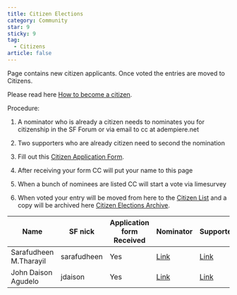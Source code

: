 ```yaml
---
title: Citizen Elections
category: Community
star: 9
sticky: 9
tag:
  - Citizens
article: false
---
```


Page contains new citizen applicants. Once voted the entries are moved to Citizens.

Please read here [How to become a citizen](../community-detail.md).

Procedure:

1. A nominator who is already a citizen needs to nominates you for citizenship in the SF Forum or via email to cc at adempiere.net

2. Two supporters who are already citizen need to second the nomination

3. Fill out this [Citizen Application Form](../citizens/citizen-application-form.md).

4. After receiving your form CC will put your name to this page

5. When a bunch of nominees are listed CC will start a vote via limesurvey

6. When voted your entry will be moved from here to the [Citizen List](../citizens/README.md) and a copy will be archived here [Citizen Elections Archive](../citizens/citizen-elections-archive.md).

| Name                     | SF nick   | Application form Received | Nominator | Supporter#1 | Supporter#2 | Status                 | Old Citizen ID |
|--------------------------|-----------|---------------------------|-----------|-------------|-------------|------------------------|----------------|
| Sarafudheen M.Tharayil   | sarafudheen | Yes                      | [Link](http://sourceforge.net/projects/adempiere/forums/forum/611167/topic/5424139) | [Link](http://sourceforge.net/projects/adempiere/forums/forum/611167/topic/5424139) | [Link](http://sourceforge.net/projects/adempiere/forums/forum/611167/topic/5424139) | New/waiting for vote   |   -              |
| John Daison Agudelo     | jdaison   | Yes                      | [Link](http://sourceforge.net/projects/adempiere/forums/forum/611167/topic/5453559) | [Link](http://sourceforge.net/projects/adempiere/forums/forum/611167/topic/5453559) | [Link](http://sourceforge.net/projects/adempiere/forums/forum/611167/topic/5453559) | New/waiting for vote   |   -              |
